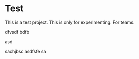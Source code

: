 
# Test
This is a test project. This is only for experimenting.
For teams.


dfvsdf bdfb

asd

sachjbsc
asdfsfe
sa
